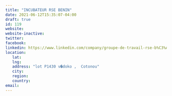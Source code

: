 ```yaml
---
title: "INCUBATEUR RSE BENIN"
date: 2021-06-12T15:35:07-04:00
draft: true
id: 119
website: 
website-inactive: 
twitter: 
facebook: 
linkedin: https://www.linkedin.com/company/groupe-de-travail-rse-b%C3%A9nin/
location: 
   lat: 
   lng: 
   address: "lot P1430 v�doko ,  Cotonou"
   city: 
   region: 
   country: 
email: 
---
```



